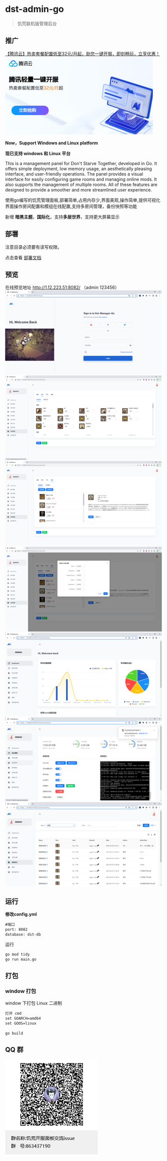 # dst-admin-go
> 饥荒联机版管理后台
>
## 推广
[【腾讯云】热卖套餐配置低至32元/月起，助您一键开服，即刻畅玩，立享优惠！](https://cloud.tencent.com/act/cps/redirect?redirect=5878&cps_key=8478a20880d339923787a350f9f8cbf5&from=console)
![tengxunad1](docs/image/tengxunad1.png)

**Now，Support Windows and Linux  platform**

**现已支持 windows 和 Linux 平台**

This is a management panel for Don't Starve Together, developed in Go. It offers simple deployment, low memory usage, an aesthetically pleasing interface, and user-friendly operations. The panel provides a visual interface for easily configuring game rooms and managing online mods. It also supports the management of multiple rooms. All of these features are designed to provide a smoother and more streamlined user experience.

使用go编写的饥荒管理面板,部署简单,占用内存少,界面美观,操作简单,提供可视化界面操作房间配置和模组在线配置,支持多房间管理，备份快照等功能

新增 **暗黑主题**，**国际化**，支持**多层世界**，支持更大屏幕显示

## 部署
注意目录必须要有读写权限。

点击查看 [部署文档](docs/install.md)

## 预览

在线预览地址 http://1.12.223.51:8082/
（admin 123456）
![首页效果](docs/image/登录.png)
![首页效果](docs/image/房间.png)
![首页效果](docs/image/mod.png)
![首页效果](docs/image/mod配置.png)
![统计效果](docs/image/统计.png)
![面板效果](docs/image/面板.png)
![日志效果](docs/image/日志.png)


## 运行

**修改config.yml**
```
#端口
port: 8082
database: dst-db
```


运行
```
go mod tidy
go run main.go
```

## 打包


### window 打包

window 下打包 Linux 二进制

```
打开 cmd
set GOARCH=amd64
set GOOS=linux

go build
```

## QQ 群
![QQ 群](docs/image/饥荒开服面板交流issue群聊二维码.png)



